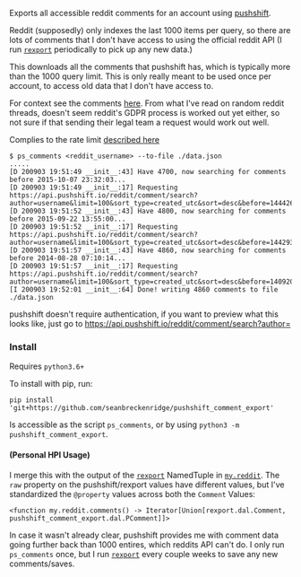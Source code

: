Exports all accessible reddit comments for an account using [pushshift](https://pushshift.io/).

Reddit (supposedly) only indexes the last 1000 items per query, so there are lots of comments that I don't have access to using the official reddit API (I run [`rexport`](https://github.com/karlicoss/rexport/) periodically to pick up any new data.)

This downloads all the comments that pushshift has, which is typically more than the 1000 query limit. This is only really meant to be used once per account, to access old data that I don't have access to.

For context see the comments [here](https://github.com/karlicoss/rexport/#api-limitations). From what I've read on random reddit threads, doesn't seem reddit's GDPR process is worked out yet either, so not sure if that sending their legal team a request would work out well.

Complies to the rate limit [described here](https://github.com/dmarx/psaw#features)

```
$ ps_comments <reddit_username> --to-file ./data.json
.....
[D 200903 19:51:49 __init__:43] Have 4700, now searching for comments before 2015-10-07 23:32:03...
[D 200903 19:51:49 __init__:17] Requesting https://api.pushshift.io/reddit/comment/search?author=username&limit=100&sort_type=created_utc&sort=desc&before=1444260723...
[D 200903 19:51:52 __init__:43] Have 4800, now searching for comments before 2015-09-22 13:55:00...
[D 200903 19:51:52 __init__:17] Requesting https://api.pushshift.io/reddit/comment/search?author=username&limit=100&sort_type=created_utc&sort=desc&before=1442930100...
[D 200903 19:51:57 __init__:43] Have 4860, now searching for comments before 2014-08-28 07:10:14...
[D 200903 19:51:57 __init__:17] Requesting https://api.pushshift.io/reddit/comment/search?author=username&limit=100&sort_type=created_utc&sort=desc&before=1409209814...
[I 200903 19:52:01 __init__:64] Done! writing 4860 comments to file ./data.json
```

pushshift doesn't require authentication, if you want to preview what this looks like, just go to <https://api.pushshift.io/reddit/comment/search?author=>

### Install

Requires `python3.6+`

To install with pip, run:

    pip install 'git+https://github.com/seanbreckenridge/pushshift_comment_export'

Is accessible as the script `ps_comments`, or by using `python3 -m pushshift_comment_export`.

#### (Personal HPI Usage)

I merge this with the output of the [`rexport`](https://github.com/karlicoss/rexport/blob/master/dal.py) NamedTuple in [`my.reddit`](https://github.com/seanbreckenridge/HPI/commit/88d10ee41a027baa1146b7b6bd92a867f348abbe). The `raw` property on the pushshift/rexport values have different values, but I've standardized the `@property` values across both the `Comment` Values:

```
<function my.reddit.comments() -> Iterator[Union[rexport.dal.Comment, pushshift_comment_export.dal.PComment]]>
```

In case it wasn't already clear, pushshift provides me with comment data going further back than 1000 entires, which reddits API can't do. I only run `ps_comments` once, but I run [`rexport`](https://github.com/karlicoss/rexport) every couple weeks to save any new comments/saves.


